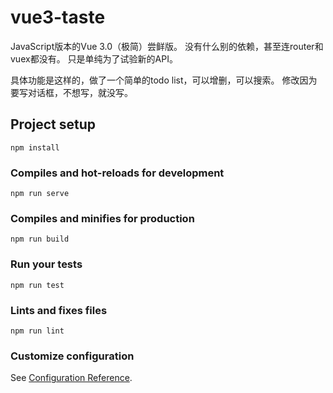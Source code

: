 # vue3-taste

JavaScript版本的Vue 3.0（极简）尝鲜版。
没有什么别的依赖，甚至连router和vuex都没有。
只是单纯为了试验新的API。

具体功能是这样的，做了一个简单的todo list，可以增删，可以搜索。
修改因为要写对话框，不想写，就没写。

## Project setup
```
npm install
```

### Compiles and hot-reloads for development
```
npm run serve
```

### Compiles and minifies for production
```
npm run build
```

### Run your tests
```
npm run test
```

### Lints and fixes files
```
npm run lint
```

### Customize configuration
See [Configuration Reference](https://cli.vuejs.org/config/).
